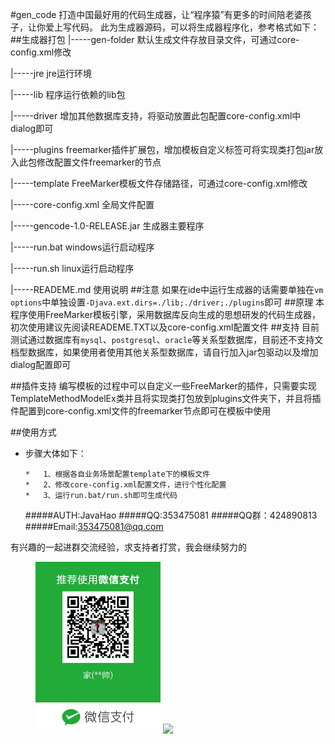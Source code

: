 #gen_code
    打造中国最好用的代码生成器，让“程序猿”有更多的时间陪老婆孩子，让你爱上写代码。
   此为生成器源码，可以将生成器程序化，参考格式如下：
##生成器打包
|-----gen-folder                  默认生成文件存放目录文件，可通过core-config.xml修改

|-----jre						  jre运行环境

|-----lib						  程序运行依赖的lib包

|-----driver                      增加其他数据库支持，将驱动放置此包配置core-config.xml中dialog即可

|-----plugins                     freemarker插件扩展包，增加模板自定义标签可将实现类打包jar放入此包修改配置文件freemarker的节点

|-----template					  FreeMarker模板文件存储路径，可通过core-config.xml修改

|-----core-config.xml			  全局文件配置

|-----gencode-1.0-RELEASE.jar	  生成器主要程序

|-----run.bat				  	  windows运行启动程序

|-----run.sh				  	  linux运行启动程序

|-----READEME.md				  使用说明
##注意
    如果在ide中运行生成器的话需要单独在`vm options`中单独设置`-Djava.ext.dirs=./lib;./driver;./plugins`即可
##原理
    本程序使用FreeMarker模板引擎，采用数据库反向生成的思想研发的代码生成器，初次使用建议先阅读READEME.TXT以及core-config.xml配置文件
##支持
目前测试通过数据库有`mysql`、`postgresql`、`oracle`等关系型数据库，目前还不支持文档型数据库，如果使用者使用其他关系型数据库，请自行加入jar包驱动以及增加dialog配置即可

##插件支持
编写模板的过程中可以自定义一些FreeMarker的插件，只需要实现TemplateMethodModelEx类并且将实现类打包放到plugins文件夹下，并且将插件配置到core-config.xml文件的freemarker节点即可在模板中使用

##使用方式
*   步骤大体如下：

	    *   1、根据各自业务场景配置template下的模板文件
	    *   2、修改core-config.xml配置文件，进行个性化配置
	    *   3、运行run.bat/run.sh即可生成代码

    #####AUTH:JavaHao
    #####QQ:353475081
    #####QQ群：424890813
    #####Email:353475081@qq.com

有兴趣的一起进群交流经验，求支持者打赏，我会继续努力的

<figure class="half">
    <img src="pay/wx.png" width="200">
    <img src="pay/zfb.png" width="200">
</figure>

